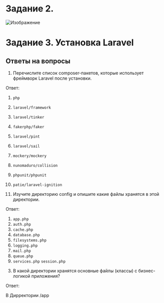 # Задание 2.

![Изображение](https://imgur.com/a/8P9SBJy)

# Задание 3. Установка Laravel

## Ответы на вопросы

1) Перечислите список composer-пакетов, которые использует фреймворк Laravel после установки.

Ответ: 

1. `php`
2. `laravel/framework`
3. `laravel/tinker`
3. `fakerphp/faker`
4. `laravel/pint`
5. `laravel/sail`
6. `mockery/mockery`
7. `nunomaduro/collision`
8. `phpunit/phpunit`
9. `patie/laravel-ignition`

2. Изучите директорию config и опишите какие файлы хранятся в этой директории.

Ответ:

1. `app.php`
2. `auth.php`
3. `cache.php`
4. `database.php`
5. `filesystems.php`
6. `logging.php`
7. `mail.php`
8. `queue.php`
9. `services.php`
 `session.php`


3) В какой директории хранятся основные файлы (классы) с бизнес-логикой приложения?

Ответ:

В Дирректории /app